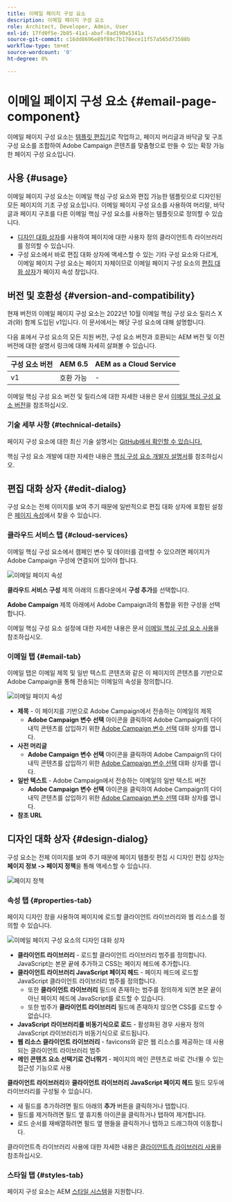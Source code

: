 ```yaml
---
title: 이메일 페이지 구성 요소
description: 이메일 페이지 구성 요소
role: Architect, Developer, Admin, User
exl-id: 17fd0f5e-2b85-41a1-abaf-8ad190a5341a
source-git-commit: c16dd8696e89f89c7b178ece11f57a565d73588b
workflow-type: tm+mt
source-wordcount: '0'
ht-degree: 0%

---
```



# 이메일 페이지 구성 요소 {#email-page-component}

이메일 페이지 구성 요소는 [템플릿 편집기](https://experienceleague.adobe.com/docs/experience-manager-cloud-service/sites/authoring/features/templates.html?lang=ko-KR)로 작업하고, 페이지 머리글과 바닥글 및 구조 구성 요소를 조합하여 Adobe Campaign 콘텐츠를 맞춤형으로 만들 수 있는 확장 가능한 페이지 구성 요소입니다.

## 사용 {#usage}

이메일 페이지 구성 요소는 이메일 핵심 구성 요소와 편집 가능한 템플릿으로 디자인된 모든 페이지의 기초 구성 요소입니다. 이메일 페이지 구성 요소를 사용하여 머리말, 바닥글과 페이지 구조를 다른 이메일 핵심 구성 요소를 사용하는 템플릿으로 정의할 수 있습니다.

* [디자인 대화 상자](#design-dialog)를 사용하여 페이지에 대한 사용자 정의 클라이언트측 라이브러리를 정의할 수 있습니다.
* 구성 요소에서 바로 편집 대화 상자에 액세스할 수 있는 기타 구성 요소와 다르게, 이메일 페이지 구성 요소는 페이지 자체이므로 이메일 페이지 구성 요소의 [편집 대화 상자](#edit-dialog)가 페이지 속성 창입니다.

## 버전 및 호환성 {#version-and-compatibility}

현재 버전의 이메일 페이지 구성 요소는 2022년 10월 이메일 핵심 구성 요소 릴리스 X과(와) 함께 도입된 v1입니다. 이 문서에서는 해당 구성 요소에 대해 설명합니다.

다음 표에서 구성 요소의 모든 지원 버전, 구성 요소 버전과 호환되는 AEM 버전 및 이전 버전에 대한 설명서 링크에 대해 자세히 살펴볼 수 있습니다.

| 구성 요소 버전 | AEM 6.5 | AEM as a Cloud Service |
|---|---|---|
| v1 | 호환 가능 | - |

이메일 핵심 구성 요소 버전 및 릴리스에 대한 자세한 내용은 문서 [이메일 핵심 구성 요소 버전](/help/email/versions.md)을 참조하십시오.

### 기술 세부 사항 {#technical-details}

페이지 구성 요소에 대한 최신 기술 설명서는 [GitHub에서 확인할 수 있습니다.](https://adobe.com/go/aem_cmp_tech_email_page_v1_kr)

핵심 구성 요소 개발에 대한 자세한 내용은 [핵심 구성 요소 개발자 설명서](/help/developing/overview.md)를 참조하십시오.

## 편집 대화 상자 {#edit-dialog}

구성 요소는 전체 이미지를 보여 주기 때문에 일반적으로 편집 대화 상자에 포함된 설정은 [페이지 속성](https://experienceleague.adobe.com/docs/experience-manager-cloud-service/sites/authoring/fundamentals/page-properties.html)에서 찾을 수 있습니다.

### 클라우드 서비스 탭 {#cloud-services}

이메일 핵심 구성 요소에서 캠페인 변수 및 데이터를 검색할 수 있으려면 페이지가 Adobe Campaign 구성에 연결되어 있어야 합니다.

![이메일 페이지 속성](/help/email/assets/email-page-properties.png)

**클라우드 서비스 구성** 제목 아래의 드롭다운에서 **구성 추가**&#x200B;를 선택합니다.

**Adobe Campaign** 제목 아래에서 Adobe Campaign과의 통합을 위한 구성을 선택합니다.

이메일 핵심 구성 요소 설정에 대한 자세한 내용은 문서 [이메일 핵심 구성 요소 사용](/help/email/using.md)을 참조하십시오.

### 이메일 탭 {#email-tab}

이메일 탭은 이메일 제목 및 일반 텍스트 콘텐츠와 같은 이 페이지의 콘텐츠를 기반으로 Adobe Campaign을 통해 전송되는 이메일의 속성을 정의합니다.

![이메일 페이지 속성](/help/email/assets/email-page-properties-email.png)

* **제목** - 이 페이지를 기반으로 Adobe Campaign에서 전송하는 이메일의 제목
   * **Adobe Campaign 변수 선택** 아이콘을 클릭하여 Adobe Campaign의 다이내믹 콘텐츠를 삽입하기 위한 [Adobe Campaign 변수 선택](/help/email/campaign-variables.md) 대화 상자를 엽니다.
* **사전 머리글**
   * **Adobe Campaign 변수 선택** 아이콘을 클릭하여 Adobe Campaign의 다이내믹 콘텐츠를 삽입하기 위한 [Adobe Campaign 변수 선택](/help/email/campaign-variables.md) 대화 상자를 엽니다.
* **일반 텍스트** - Adobe Campaign에서 전송하는 이메일의 일반 텍스트 버전
   * **Adobe Campaign 변수 선택** 아이콘을 클릭하여 Adobe Campaign의 다이내믹 콘텐츠를 삽입하기 위한 [Adobe Campaign 변수 선택](/help/email/campaign-variables.md) 대화 상자를 엽니다.
* **참조 URL**

## 디자인 대화 상자 {#design-dialog}

구성 요소는 전체 이미지를 보여 주기 때문에 페이지 템플릿 편집 시 디자인 편집 상자는 **페이지 정보 -> 페이지 정책**&#x200B;을 통해 액세스할 수 있습니다.

![페이지 정책](/help/assets/page-policy.png)

### 속성 탭 {#properties-tab}

페이지 디자인 창을 사용하여 페이지에 로드할 클라이언트 라이브러리와 웹 리소스를 정의할 수 있습니다.

![이메일 페이지 구성 요소의 디자인 대화 상자](/help/email/assets/email-page-design.png)

* **클라이언트 라이브러리** - 로드할 클라이언트 라이브러리 범주를 정의합니다. JavaScript는 본문 끝에 추가하고 CSS는 페이지 헤드에 추가합니다.
* **클라이언트 라이브러리 JavaScript 페이지 헤드** - 페이지 헤드에 로드할 JavaScript 클라이언트 라이브러리 범주를 정의합니다.
   * 또한 **클라이언트 라이브러리** 필드에 존재하는 범주를 정의하게 되면 본문 끝이 아닌 페이지 헤드에 JavaScript를 로드할 수 있습니다.
   * 또한 범주가 **클라이언트 라이브러리** 필드에 존재하지 않으면 CSS를 로드할 수 없습니다.
* **JavaScript 라이브러리를 비동기식으로 로드** - 활성화된 경우 사용자 정의 JavaScript 라이브러리가 비동기식으로 로드됩니다.
* **웹 리소스 클라이언트 라이브러리** - favicons와 같은 웹 리소스를 제공하는 데 사용되는 클라이언트 라이브러리 범주
* **메인 콘텐츠 요소 선택기로 건너뛰기** - 페이지의 메인 콘텐츠로 바로 건너뛸 수 있는 접근성 기능으로 사용

**클라이언트 라이브러리**&#x200B;와 **클라이언트 라이브러리 JavaScript 페이지 헤드** 필드 모두에 라이브러리를 구성될 수 있습니다.

* 새 필드를 추가하려면 필드 아래의 **추가** 버튼을 클릭하거나 탭합니다.
* 필드를 제거하려면 필드 옆 휴지통 아이콘을 클릭하거나 탭하여 제거합니다.
* 로드 순서를 재배열하려면 필드 옆 핸들을 클릭하거나 탭하고 드래그하여 이동합니다.

클라이언트측 라이브러리 사용에 대한 자세한 내용은 [클라이언트측 라이브러리 사용](https://helpx.adobe.com/kr/experience-manager/6-5/sites/developing/using/clientlibs.html)을 참조하십시오.

### 스타일 탭 {#styles-tab}

페이지 구성 요소는 AEM [스타일 시스템](/help/get-started/authoring.md#component-styling)을 지원합니다.
